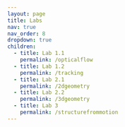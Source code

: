 ```yaml
---
layout: page
title: Labs 
nav: true
nav_order: 8
dropdown: true
children:
  - title: Lab 1.1
    permalink: /opticalflow
  - title: Lab 1.2
    permalink: /tracking
  - title: Lab 2.1
    permalink: /2dgeometry
  - title: Lab 2.2
    permalink: /3dgeometry
  - title: Lab 3
    permalink: /structurefrommotion
---
```


